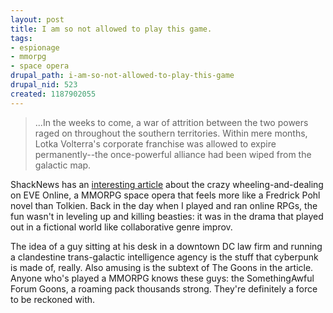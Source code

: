 ```yaml
--- 
layout: post
title: I am so not allowed to play this game.
tags: 
- espionage
- mmorpg
- space opera
drupal_path: i-am-so-not-allowed-to-play-this-game
drupal_nid: 523
created: 1187902055
---
```

<blockquote>...In the weeks to come, a war of attrition between the two powers raged on throughout the southern territories. Within mere months, Lotka Volterra's corporate franchise was allowed to expire permanently--the once-powerful alliance had been wiped from the galactic map.</blockquote>

ShackNews has an <a href="http://www.shacknews.com/featuredarticle.x?id=527">interesting article</a> about the crazy wheeling-and-dealing on EVE Online, a MMORPG space opera that feels more like a Fredrick Pohl novel than Tolkien. Back in the day when I played and ran online RPGs, the fun wasn't in leveling up and killing beasties: it was in the drama that played out in a fictional world like collaborative genre improv.



The idea of a guy sitting at his desk in a downtown DC law firm and running a clandestine trans-galactic intelligence agency is the stuff that cyberpunk is made of, really. Also amusing is the subtext of The Goons in the article. Anyone who's played a MMORPG knows these guys: the SomethingAwful Forum Goons, a roaming pack thousands strong. They're definitely a force to be reckoned with.
